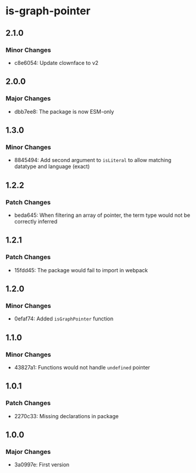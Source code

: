 # is-graph-pointer

## 2.1.0

### Minor Changes

- c8e6054: Update clownface to v2

## 2.0.0

### Major Changes

- dbb7ee8: The package is now ESM-only

## 1.3.0

### Minor Changes

- 8845494: Add second argument to `isLiteral` to allow matching datatype and language (exact)

## 1.2.2

### Patch Changes

- beda645: When filtering an array of pointer, the term type would not be correctly inferred

## 1.2.1

### Patch Changes

- 15fdd45: The package would fail to import in webpack

## 1.2.0

### Minor Changes

- 0efaf74: Added `isGraphPointer` function

## 1.1.0

### Minor Changes

- 43827a1: Functions would not handle `undefined` pointer

## 1.0.1

### Patch Changes

- 2270c33: Missing declarations in package

## 1.0.0

### Major Changes

- 3a0997e: First version
